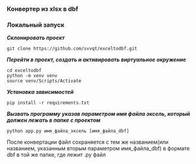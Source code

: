 ### Конвертер из xlsx в dbf



### Локальный запуск
**_Склонировать проект_**
```
git clone https://github.com/svvqt/exceltodbf.git
```
**_Перейти в проект, создать и активировать виртуальное окружение_**
```
cd exceltodbf
python -m venv venv
source venv/Scripts/Activate
```
**_Установка зависимостей_**
```
pip install -r requirements.txt
```
**_Вызвать программу указав параметром имя файла эксель, который должен лежать в папке с проектом_**
```
python app.py имя_файла_эксель [имя_файла_dbf]
```

После конвертации файл сохраняется с тем же названием(или названием, указанным вторым параметром имя_файла_dbf) в формате dbf в той же папке, где лежит .py файл